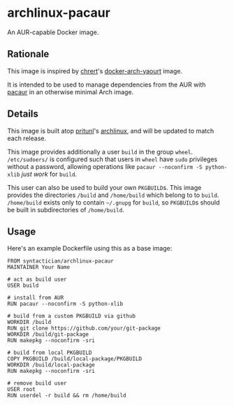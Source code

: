 # archlinux-pacaur

An AUR-capable Docker image.

## Rationale

This image is inspired by [chrert](https://hub.docker.com/u/chrert)'s [docker-arch-yaourt](https://hub.docker.com/r/chrert/docker-arch-yaourt/) image.

It is intended to be used to manage dependencies from the AUR with [pacaur](https://github.com/rmarquis/pacaur) in an otherwise minimal Arch image.

## Details

This image is built atop [pritunl](https://hub.docker.com/u/pritunl)'s [archlinux](https://hub.docker.com/r/pritunl/archlinux/), and will be updated to match each release.

This image provides additionally a user `build` in the group `wheel`. `/etc/sudoers/` is configured such that users in `wheel` have `sudo` privileges without a password, allowing operations like `pacaur --noconfirm -S python-xlib` *just work* for `build`.

This user can also be used to build your own `PKGBUILD`s.  This image provides the directories `/build` and `/home/build` which belong to to `build`. `/home/build` exists only to contain `~/.gnupg` for `build`, so `PKGBUILD`s should be built in subdirectories of `/home/build`.

## Usage

Here's an example Dockerfile using this as a base image:

```{docker}
FROM syntactician/archlinux-pacaur
MAINTAINER Your Name

# act as build user
USER build

# install from AUR
RUN pacaur --noconfirm -S python-xlib

# build from a custom PKGBUILD via github
WORKDIR /build
RUN git clone https://github.com/your/git-package
WORKDIR /build/git-package
RUN makepkg --noconfirm -sri

# build from local PKGBUILD
COPY PKGBUILD /build/local-package/PKGBUILD
WORKDIR /build/local-package
RUN makepkg --noconfirm -sri

# remove build user
USER root
RUN userdel -r build && rm /home/build
```

